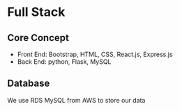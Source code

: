 # Full Stack

## Core Concept

- Front End: Bootstrap, HTML, CSS, React.js, Express.js
- Back End: python, Flask, MySQL

## Database

We use RDS MySQL from AWS to store our data
